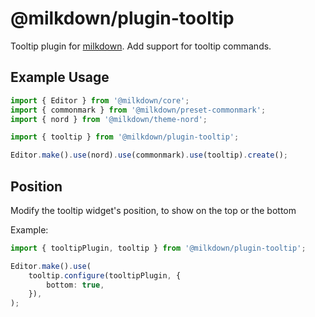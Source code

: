 # @milkdown/plugin-tooltip

Tooltip plugin for [milkdown](https://milkdown.dev/).
Add support for tooltip commands.

## Example Usage

```typescript
import { Editor } from '@milkdown/core';
import { commonmark } from '@milkdown/preset-commonmark';
import { nord } from '@milkdown/theme-nord';

import { tooltip } from '@milkdown/plugin-tooltip';

Editor.make().use(nord).use(commonmark).use(tooltip).create();
```

## Position

Modify the tooltip widget's position, to show on the top or the bottom

Example:

```typescript
import { tooltipPlugin, tooltip } from '@milkdown/plugin-tooltip';

Editor.make().use(
    tooltip.configure(tooltipPlugin, {
        bottom: true,
    }),
);
```
